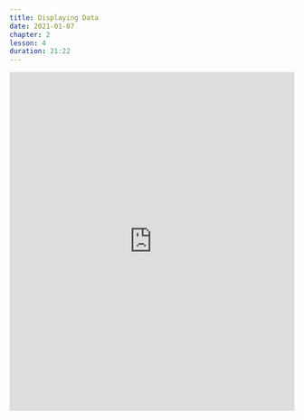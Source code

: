 ```yaml
---
title: Displaying Data
date: 2021-01-07
chapter: 2
lesson: 4
duration: 21:22
---
```


<iframe width="100%" height="600" src="https://www.youtube.com/embed/VH-mYSosA3A" title="YouTube video player" frameborder="0" allow="accelerometer; autoplay; clipboard-write; encrypted-media; gyroscope; picture-in-picture" allowfullscreen></iframe>